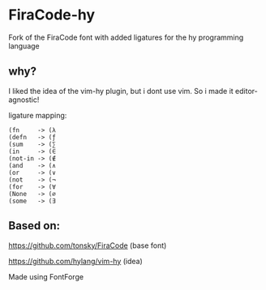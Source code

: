 # FiraCode-hy
Fork of the FiraCode font with added ligatures for the hy programming language

## why?
I liked the idea of the vim-hy plugin, but i dont use vim. So i made it editor-agnostic!

ligature mapping:
```
(fn     -> (λ
(defn   -> (ƒ
(sum    -> (∑
(in     -> (∈
(not-in -> (∉
(and    -> (∧
(or     -> (∨
(not    -> (¬
(for    -> (∀
(None   -> (∅
(some   -> (∃
```

Based on:
--------
https://github.com/tonsky/FiraCode (base font)

https://github.com/hylang/vim-hy   (idea)

Made using FontForge
